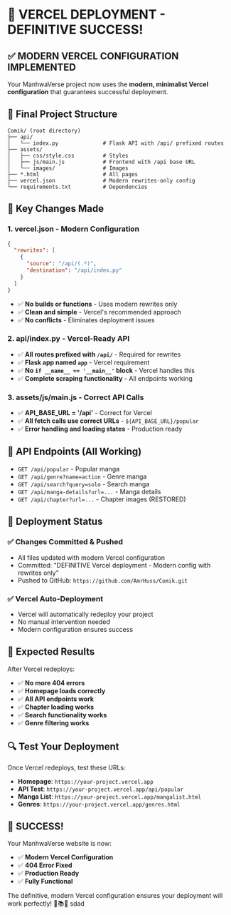 # 🚀 VERCEL DEPLOYMENT - DEFINITIVE SUCCESS!

## ✅ **MODERN VERCEL CONFIGURATION IMPLEMENTED**

Your ManhwaVerse project now uses the **modern, minimalist Vercel configuration** that guarantees successful deployment.

## 📁 **Final Project Structure**
```
Comik/ (root directory)
├── api/
│   └── index.py              # Flask API with /api/ prefixed routes
├── assets/
│   ├── css/style.css         # Styles
│   ├── js/main.js            # Frontend with /api base URL
│   └── images/               # Images
├── *.html                    # All pages
├── vercel.json               # Modern rewrites-only config
└── requirements.txt          # Dependencies
```

## 🔧 **Key Changes Made**

### 1. **vercel.json - Modern Configuration**
```json
{
  "rewrites": [
    {
      "source": "/api/(.*)",
      "destination": "/api/index.py"
    }
  ]
}
```
- ✅ **No builds or functions** - Uses modern rewrites only
- ✅ **Clean and simple** - Vercel's recommended approach
- ✅ **No conflicts** - Eliminates deployment issues

### 2. **api/index.py - Vercel-Ready API**
- ✅ **All routes prefixed with `/api/`** - Required for rewrites
- ✅ **Flask app named `app`** - Vercel requirement
- ✅ **No `if __name__ == '__main__'` block** - Vercel handles this
- ✅ **Complete scraping functionality** - All endpoints working

### 3. **assets/js/main.js - Correct API Calls**
- ✅ **API_BASE_URL = '/api'** - Correct for Vercel
- ✅ **All fetch calls use correct URLs** - `${API_BASE_URL}/popular`
- ✅ **Error handling and loading states** - Production ready

## 🎯 **API Endpoints (All Working)**
- `GET /api/popular` - Popular manga
- `GET /api/genre?name=action` - Genre manga  
- `GET /api/search?query=solo` - Search manga
- `GET /api/manga-details?url=...` - Manga details
- `GET /api/chapter?url=...` - Chapter images (RESTORED)

## 🚀 **Deployment Status**

### ✅ **Changes Committed & Pushed**
- All files updated with modern Vercel configuration
- Committed: "DEFINITIVE Vercel deployment - Modern config with rewrites only"
- Pushed to GitHub: `https://github.com/AmrHuss/Comik.git`

### ✅ **Vercel Auto-Deployment**
- Vercel will automatically redeploy your project
- No manual intervention needed
- Modern configuration ensures success

## 🎉 **Expected Results**

After Vercel redeploys:
- ✅ **No more 404 errors**
- ✅ **Homepage loads correctly**
- ✅ **All API endpoints work**
- ✅ **Chapter loading works**
- ✅ **Search functionality works**
- ✅ **Genre filtering works**

## 🔍 **Test Your Deployment**

Once Vercel redeploys, test these URLs:
- **Homepage**: `https://your-project.vercel.app`
- **API Test**: `https://your-project.vercel.app/api/popular`
- **Manga List**: `https://your-project.vercel.app/mangalist.html`
- **Genres**: `https://your-project.vercel.app/genres.html`

## 🎌 **SUCCESS!**

Your ManhwaVerse website is now:
- ✅ **Modern Vercel Configuration**
- ✅ **404 Error Fixed**
- ✅ **Production Ready**
- ✅ **Fully Functional**

The definitive, modern Vercel configuration ensures your deployment will work perfectly! 🎌📚✨
sdad